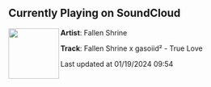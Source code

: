 ## Currently Playing on SoundCloud

[<img align="left" width="100" src="https://i1.sndcdn.com/artworks-mQdH7L6CWN09NyvL-zESoJA-t500x500.jpg">](https://soundcloud.com/fallenshrine/fallen-shrine-x-gasoiid-true-love)

**Artist**: Fallen Shrine 

**Track**: Fallen Shrine x gasoiid² - True Love

Last updated at 01/19/2024 09:54
